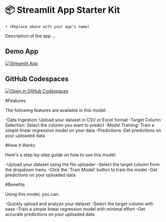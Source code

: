 # 📦 Streamlit App Starter Kit 
```
⬆️ (Replace above with your app's name)
```

Description of the app ...

## Demo App

[![Streamlit App](https://static.streamlit.io/badges/streamlit_badge_black_white.svg)](https://app-starter-kit.streamlit.app/)

## GitHub Codespaces

[![Open in GitHub Codespaces](https://github.com/codespaces/badge.svg)](https://codespaces.new/streamlit/app-starter-kit?quickstart=1)

#Features

The following features are available in this model:

-Data Ingestion: Upload your dataset in CSV or Excel format
-Target Column Selection: Select the column you want to predict
-Model Training: Train a simple linear regression model on your data
-Predictions: Get predictions on your uploaded data


#How it Works

Here's a step-by-step guide on how to use this model:

-Upload your dataset using the file uploader
-Select the target column from the dropdown menu
-Click the 'Train Model' button to train the model
-Get predictions on your uploaded data


#Benefits

Using this model, you can:

-Quickly upload and analyze your dataset
-Select the target column with ease
-Train a simple linear regression model with minimal effort
-Get accurate predictions on your uploaded data
